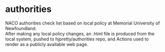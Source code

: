 # authorities

NACO authorities check list based on local policy at Memorial University of Newfoundland.<br>
After making any local policy changes, an .html file is produced from the local system, pushed to hjpretty/authorities repo, and Actions used to render as a publicly available web page.
